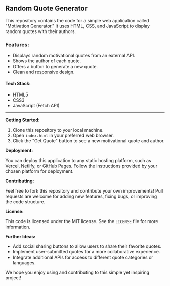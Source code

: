 ## Random Quote Generator

This repository contains the code for a simple web application called "Motivation Generator." It uses HTML, CSS, and JavaScript to display random quotes with their authors.

### Features:

* Displays random motivational quotes from an external API.
* Shows the author of each quote.
* Offers a button to generate a new quote.
* Clean and responsive design.

#### Tech Stack:

* HTML5
* CSS3
* JavaScript (Fetch API)
---

**Getting Started:**

1. Clone this repository to your local machine.
2. Open `index.html` in your preferred web browser.
3. Click the "Get Quote" button to see a new motivational quote and author.

**Deployment:**

You can deploy this application to any static hosting platform, such as Vercel, Netlify, or GitHub Pages. Follow the instructions provided by your chosen platform for deployment.

**Contributing:**

Feel free to fork this repository and contribute your own improvements! Pull requests are welcome for adding new features, fixing bugs, or improving the code structure.

**License:**

This code is licensed under the MIT license. See the `LICENSE` file for more information.

**Further Ideas:**

* Add social sharing buttons to allow users to share their favorite quotes.
* Implement user-submitted quotes for a more collaborative experience.
* Integrate additional APIs for access to different quote categories or languages.

We hope you enjoy using and contributing to this simple yet inspiring project!
